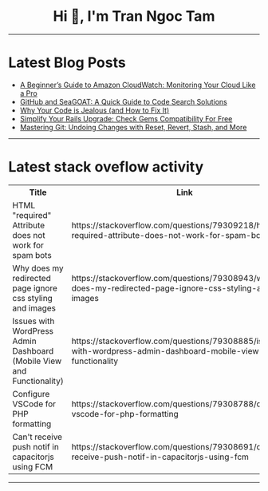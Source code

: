 <h1 align="center">Hi 👋, I'm Tran Ngoc Tam</h1>

---

# Latest Blog Posts 
<!-- BLOG-POST-LIST:START -->
- [A Beginner’s Guide to Amazon CloudWatch: Monitoring Your Cloud Like a Pro](https://dev.to/aws-builders/a-beginners-guide-to-amazon-cloudwatch-monitoring-your-cloud-like-a-pro-3aje)
- [GitHub and SeaGOAT: A Quick Guide to Code Search Solutions](https://dev.to/rebuss/github-and-seagoat-a-quick-guide-to-code-search-solutions-2820)
- [Why Your Code is Jealous &lpar;and How to Fix It&rpar;](https://dev.to/karell_stemarie_ce42bf9c/why-your-code-is-jealous-and-how-to-fix-it-2281)
- [Simplify Your Rails Upgrade: Check Gems Compatibility For Free](https://dev.to/railsup_sedin/simplify-your-rails-upgrade-check-gems-compatibility-for-free-4l8a)
- [Mastering Git: Undoing Changes with Reset, Revert, Stash, and More](https://dev.to/abhay_yt_52a8e72b213be229/mastering-git-undoing-changes-with-reset-revert-stash-and-more-2gm7)
<!-- BLOG-POST-LIST:END -->

---

# Latest stack oveflow activity
<table>
  <tr><th>Title</th><th>Link</th></tr>
  <!-- STACKOVERFLOW:START --><tr><td>HTML &quot;required&quot; Attribute does not work for spam bots</td><td>https://stackoverflow.com/questions/79309218/html-required-attribute-does-not-work-for-spam-bots</td></tr><tr><td>Why does my redirected page ignore css styling and images</td><td>https://stackoverflow.com/questions/79308943/why-does-my-redirected-page-ignore-css-styling-and-images</td></tr><tr><td>Issues with WordPress Admin Dashboard &lpar;Mobile View and Functionality&rpar;</td><td>https://stackoverflow.com/questions/79308885/issues-with-wordpress-admin-dashboard-mobile-view-and-functionality</td></tr><tr><td>Configure VSCode for PHP formatting</td><td>https://stackoverflow.com/questions/79308788/configure-vscode-for-php-formatting</td></tr><tr><td>Can&#39;t receive push notif in capacitorjs using FCM</td><td>https://stackoverflow.com/questions/79308691/cant-receive-push-notif-in-capacitorjs-using-fcm</td></tr><!-- STACKOVERFLOW:END -->
</table>

---


